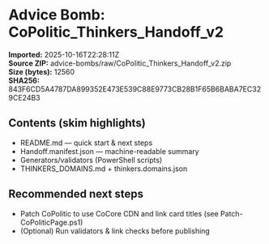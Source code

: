 # Advice Bomb: CoPolitic_Thinkers_Handoff_v2

**Imported:** 2025-10-16T22:28:11Z  
**Source ZIP:** advice-bombs/raw/CoPolitic_Thinkers_Handoff_v2.zip  
**Size (bytes):** 12560  
**SHA256:** 843F6CD5A4787DA899352E473E539C88E9773CB28B1F65B6BABA7EC329CE24B3

## Contents (skim highlights)
- README.md — quick start & next steps
- Handoff.manifest.json — machine-readable summary
- Generators/validators (PowerShell scripts)
- THINKERS_DOMAINS.md + thinkers.domains.json

## Recommended next steps
- Patch CoPolitic to use CoCore CDN and link card titles (see Patch-CoPoliticPage.ps1)
- (Optional) Run validators & link checks before publishing
